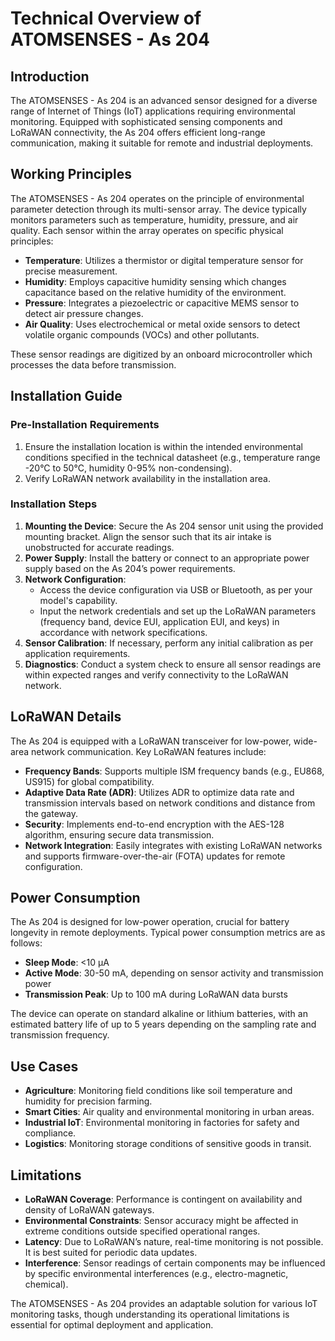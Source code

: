 # Technical Overview of ATOMSENSES - As 204

## Introduction
The ATOMSENSES - As 204 is an advanced sensor designed for a diverse range of Internet of Things (IoT) applications requiring environmental monitoring. Equipped with sophisticated sensing components and LoRaWAN connectivity, the As 204 offers efficient long-range communication, making it suitable for remote and industrial deployments.

## Working Principles
The ATOMSENSES - As 204 operates on the principle of environmental parameter detection through its multi-sensor array. The device typically monitors parameters such as temperature, humidity, pressure, and air quality. Each sensor within the array operates on specific physical principles:

- **Temperature**: Utilizes a thermistor or digital temperature sensor for precise measurement.
- **Humidity**: Employs capacitive humidity sensing which changes capacitance based on the relative humidity of the environment.
- **Pressure**: Integrates a piezoelectric or capacitive MEMS sensor to detect air pressure changes.
- **Air Quality**: Uses electrochemical or metal oxide sensors to detect volatile organic compounds (VOCs) and other pollutants.

These sensor readings are digitized by an onboard microcontroller which processes the data before transmission.

## Installation Guide

### Pre-Installation Requirements
1. Ensure the installation location is within the intended environmental conditions specified in the technical datasheet (e.g., temperature range -20°C to 50°C, humidity 0-95% non-condensing).
2. Verify LoRaWAN network availability in the installation area.

### Installation Steps
1. **Mounting the Device**: Secure the As 204 sensor unit using the provided mounting bracket. Align the sensor such that its air intake is unobstructed for accurate readings.
2. **Power Supply**: Install the battery or connect to an appropriate power supply based on the As 204’s power requirements.
3. **Network Configuration**:
   - Access the device configuration via USB or Bluetooth, as per your model's capability.
   - Input the network credentials and set up the LoRaWAN parameters (frequency band, device EUI, application EUI, and keys) in accordance with network specifications.
4. **Sensor Calibration**: If necessary, perform any initial calibration as per application requirements.
5. **Diagnostics**: Conduct a system check to ensure all sensor readings are within expected ranges and verify connectivity to the LoRaWAN network.

## LoRaWAN Details
The As 204 is equipped with a LoRaWAN transceiver for low-power, wide-area network communication. Key LoRaWAN features include:

- **Frequency Bands**: Supports multiple ISM frequency bands (e.g., EU868, US915) for global compatibility.
- **Adaptive Data Rate (ADR)**: Utilizes ADR to optimize data rate and transmission intervals based on network conditions and distance from the gateway.
- **Security**: Implements end-to-end encryption with the AES-128 algorithm, ensuring secure data transmission.
- **Network Integration**: Easily integrates with existing LoRaWAN networks and supports firmware-over-the-air (FOTA) updates for remote configuration.

## Power Consumption
The As 204 is designed for low-power operation, crucial for battery longevity in remote deployments. Typical power consumption metrics are as follows:

- **Sleep Mode**: <10 μA
- **Active Mode**: 30-50 mA, depending on sensor activity and transmission power
- **Transmission Peak**: Up to 100 mA during LoRaWAN data bursts

The device can operate on standard alkaline or lithium batteries, with an estimated battery life of up to 5 years depending on the sampling rate and transmission frequency.

## Use Cases
- **Agriculture**: Monitoring field conditions like soil temperature and humidity for precision farming.
- **Smart Cities**: Air quality and environmental monitoring in urban areas.
- **Industrial IoT**: Environmental monitoring in factories for safety and compliance.
- **Logistics**: Monitoring storage conditions of sensitive goods in transit.

## Limitations
- **LoRaWAN Coverage**: Performance is contingent on availability and density of LoRaWAN gateways.
- **Environmental Constraints**: Sensor accuracy might be affected in extreme conditions outside specified operational ranges.
- **Latency**: Due to LoRaWAN’s nature, real-time monitoring is not possible. It is best suited for periodic data updates.
- **Interference**: Sensor readings of certain components may be influenced by specific environmental interferences (e.g., electro-magnetic, chemical).

The ATOMSENSES - As 204 provides an adaptable solution for various IoT monitoring tasks, though understanding its operational limitations is essential for optimal deployment and application.